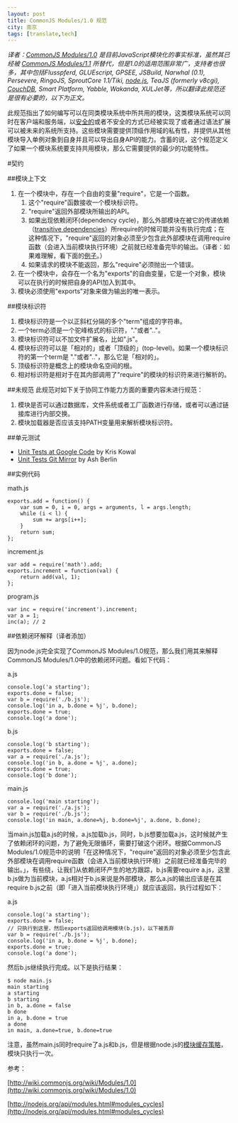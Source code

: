 ```yaml
---
layout: post
title: CommonJS Modules/1.0 规范
city: 南京
tags: [translate,tech]
---
```


_译者：[CommonJS Modules/1.0](http://wiki.commonjs.org/wiki/Modules/1.0) 是目前JavaScript模块化的事实标准，虽然其已经被 [CommonJS Modules/1.1](http://wiki.commonjs.org/wiki/Modules/1.1) 所替代，但是1.0的适用范围非常广，支持者也很多，其中包括Flusspferd, GLUEscript, GPSEE, JSBuild, Narwhal (0.1), Persevere, RingoJS, SproutCore 1.1/Tiki, [node.js][1], TeaJS (formerly v8cgi), [CouchDB][2], Smart Platform, Yabble, Wakanda, XULJet等，所以翻译此规范还是很有必要的，以下为正文。_

此规范指出了如何编写可以在同类模块系统中所共用的模块，这类模块系统可以同时在客户端和服务端，以[安全的](http://wiki.commonjs.org/wiki/Modules/Secure)或者不安全的方式已经被实现了或者通过语法扩展可以被未来的系统所支持。这些模块需要提供顶级作用域的私有性，并提供从其他模块导入单例对象到自身并且可以导出自身API的能力。含蓄的说，这个规范定义了如果一个模块系统要支持共用模块，那么它需要提供的最少的功能特性。

#契约

##模块上下文

1. 在一个模块中，存在一个自由的变量"require"，它是一个函数。
	1. 这个"require"函数接收一个模块标识符。
	2. "require"返回外部模块所输出的API。
	3. 如果出现依赖闭环(dependency cycle)，那么外部模块在被它的传递依赖（[transitive dependencies](http://en.wikipedia.org/wiki/Transitive_dependency)）所require的时候可能并没有执行完成；在这种情况下，"require"返回的对象必须至少包含此外部模块在调用require函数（会进入当前模块执行环境）之前就已经准备完毕的输出。（译者：如果难理解，看下面的[例子](#Module-Context)。）
	4. 如果请求的模块不能返回，那么"require"必须抛出一个错误。
2. 在一个模块中，会存在一个名为"exports"的自由变量，它是一个对象，模块可以在执行的时候把自身的API加入到其中。
3. 模块必须使用"exports"对象来做为输出的唯一表示。

##模块标识符

1. 模块标识符是一个以正斜杠分隔的多个"term"组成的字符串。
2. 一个term必须是一个驼峰格式的标识符，"."或者".."。
3. 模块标识符可以不加文件扩展名，比如".js"。
4. 模块标识符可以是「相对的」或者「顶级的」(top-level)。如果一个模块标识符的第一个term是 "."或者".."，那么它是「相对的」。
5. 顶级标识符是概念上的模块命名空间的根。
6. 相对标识符是相对于在其内部调用了"require"的模块的标识符来进行解析的。

##未规范
此规范对如下关于协同工作能力方面的重要内容未进行规范：

1. 模块是否可以通过数据库，文件系统或者工厂函数进行存储，或者可以通过链接库进行内部交换。
2. 模块加载器是否应该支持PATH变量用来解析模块标识符。

##单元测试

* [Unit Tests at Google Code](http://code.google.com/p/interoperablejs/) by Kris Kowal
* [Unit Tests Git Mirror](http://github.com/ashb/interoperablejs/tree/master) by Ash Berlin

##实例代码

math.js

	exports.add = function() {
	    var sum = 0, i = 0, args = arguments, l = args.length;
	    while (i < l) {
	        sum += args[i++];
	    }
	    return sum;
	};

increment.js

	var add = require('math').add;
	exports.increment = function(val) {
	    return add(val, 1);
	};

program.js

	var inc = require('increment').increment;
	var a = 1;
	inc(a); // 2

<span id="Module-Context"></span>
##依赖闭环解释（译者添加）

因为node.js完全实现了CommonJS Modules/1.0规范，那么我们用其来解释CommonJS Modules/1.0中的依赖闭环问题。看如下代码：

a.js

	console.log('a starting');
	exports.done = false;
	var b = require('./b.js');
	console.log('in a, b.done = %j', b.done);
	exports.done = true;
	console.log('a done');

b.js

	console.log('b starting');
	exports.done = false;
	var a = require('./a.js');
	console.log('in b, a.done = %j', a.done);
	exports.done = true;
	console.log('b done');

main.js

	console.log('main starting');
	var a = require('./a.js');
	var b = require('./b.js');
	console.log('in main, a.done=%j, b.done=%j', a.done, b.done);
	
当main.js加载a.js的时候，a.js加载b.js，同时，b.js想要加载a.js，这时候就产生了依赖闭环的问题，为了避免无限循环，需要打破这个闭环。根据CommonJS Modules/1.0规范中的说明「在这种情况下，"require"返回的对象必须至少包含此外部模块在调用require函数（会进入当前模块执行环境）之前就已经准备完毕的输出。」，有些绕，让我们从依赖闭环产生的地方跟踪，b.js需要require a.js，这里b.js做为当前模块，a.js相对于b.js来说是外部模块，那么a.js的输出应该是在其require b.js之前（即「进入当前模块执行环境」）就应该返回，执行过程如下：

a.js

	console.log('a starting');
	exports.done = false;
	// 只执行到这里，然后exports返回给调用模块(b.js)，以下被丢弃
	var b = require('./b.js');
	console.log('in a, b.done = %j', b.done);
	exports.done = true;
	console.log('a done');

然后b.js继续执行完成。以下是执行结果：

	$ node main.js
	main starting
	a starting
	b starting
	in b, a.done = false
	b done
	in a, b.done = true
	a done
	in main, a.done=true, b.done=true

注意，虽然main.js同时require了a.js和b.js，但是根据node.js的[模块缓存策略](http://nodejs.org/api/modules.html#modules_caching)，模块只执行一次。
	
参考：

[http://wiki.commonjs.org/wiki/Modules/1.0](http://wiki.commonjs.org/wiki/Modules/1.0)

[http://nodejs.org/api/modules.html#modules_cycles](http://nodejs.org/api/modules.html#modules_cycles)


[1]: http://nodejs.org/api/modules.html "nodejs"
[2]: http://couchdb.apache.org/ "CouchDB"